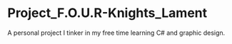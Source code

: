 # Project_F.O.U.R-Knights_Lament
A personal project I tinker in my free time learning C# and graphic design.

